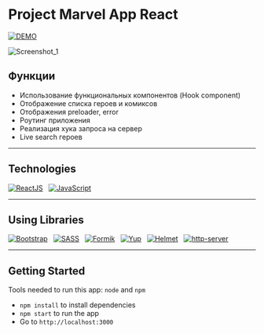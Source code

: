 # Project Marvel App React

[![DEMO](https://img.shields.io/badge/live%20demo-0073cf?style=for-the-badge&logoColor=white)](https://project-marvel-react.vercel.app/)

![Screenshot_1](https://github.com/ITmTm/project-marvel-react/assets/98873757/5dc256cb-cbcf-42f3-9c86-95eb13cce03f)


## Функции
* Использование функциональных компонентов (Hook component)
* Отображение списка героев и комиксов
* Отображения preloader, error
* Роутинг приложения
* Реализация хука запроса на сервер
* Live search героев

<hr style="height: 1px">

## Technologies
[![ReactJS](https://img.shields.io/badge/React-20232A?style=for-the-badge&logo=react&logoColor=61DAFB)](https://reactjs.org) &nbsp;
[![JavaScript](https://img.shields.io/badge/JavaScript-yellow?style=for-the-badge&logo=JavaScript&logoSize=%20)](https://www.javascript.com/)

<hr>

## Using Libraries
[![Bootstrap](https://img.shields.io/badge/Bootstrap-%234169E1?style=for-the-badge&logo=bootstrap&logoSize=%20)](https://getbootstrap.com/) &nbsp;
[![SASS](https://img.shields.io/badge/SASS(SCSS)-%235F9EA0?style=for-the-badge&logo=SASS&logoSize=%20)](https://sass-lang.com/) &nbsp;
[![Formik](https://img.shields.io/badge/Formik-blue?style=for-the-badge&logo=formik&logoSize=%20)](https://formik.org/) &nbsp;
[![Yup](https://img.shields.io/badge/yup-black?style=for-the-badge&logo=yup&logoSize=%20)](https://github.com/jquense/yup) &nbsp;
[![Helmet](https://img.shields.io/badge/Helmet-%23A9A9A9?style=for-the-badge&logo=helmet&logoSize=%20)](https://github.com/nfl/react-helmet) &nbsp;
[![http-server](https://img.shields.io/badge/HTTP-server-darkslategrey?style=for-the-badge&logoSize=%20)](https://github.com/http-party/http-server)

<hr>

## Getting Started
Tools needed to run this app: `node` and `npm`

- `npm install` to install dependencies
- `npm start` to run the app
- Go to `http://localhost:3000`
